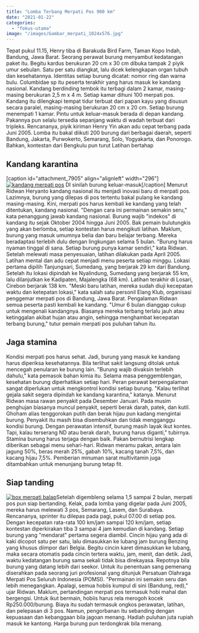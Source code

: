 ```yaml
---
title: "Lomba Terbang Merpati Pos 900 km"
date: "2021-01-22"
categories: 
  - "fokus-utama"
image: "/images/Gambar_merpati_1024x576.jpg"
---
```


Tepat pukul 11.15, Henry tiba di Barakuda Bird Farm, Taman Kopo Indah, Bandung, Jawa Barat. Seorang perawat burung menyambut kedatangan paket itu. Begitu kardus berukuran 20 cm x 30 cm dibuka tampak 2 piyik umur sebulan. Satu per satu diangkat, lalu dicek kelengkapan organ tubuh dan kesehatannya. Identitas setiap burung dicatat: nomor ring dan warna bulu. Columbidae sp itu peserta terakhir yang harus masuk ke kandang nasional. Kandang berdinding tembok itu terbagi dalam 2 kamar, masing-masing berukuran 2,5 m x 4 m. Setiap kamar dihuni 100 merpati pos. Kandang itu dilengkapi tempat tidur terbuat dari papan kayu yang disusun secara paralel, masing-masing berukuran 20 cm x 20 cm. Setiap burung menempati 1 kamar. Pintu untuk keluar-masuk berada di depan kandang. Pakannya pun selalu tersedia sepanjang waktu di wadah terbuat dari tripleks. Rencananya, piyik kiriman Henry Yin akan adu cepat terbang pada Juni 2005. Lomba itu bakal diikuti 200 burung dari berbagai daerah, seperti Bandung, Jakarta, Purwokerto, Semarang, Solo, Yogyakarta, dan Ponorogo. Bahkan, kontestan dari Bengkulu pun turut Latihan bertahap

## Kandang karantina

\[caption id="attachment\_7905" align="alignleft" width="296"\][![kandang merpati pos](/images/Gambar_merpati_1024x749.jpg)](http://localhost/mitra/wp-content/uploads/2021/01/Gambar_merpati_1024x749.jpg) DI sinilah burung keluar-masuk\[/caption\] Menurut Ridwan Heryanto kandang nasional itu menjadi inovasi baru di merpati pos. Lazimnya, burung yang dilepas di pos tertentu bakal pulang ke kandang masing-masing. Kini, merpati pos harus kembali ke kandang yang telah ditentukan, kandang nasional. "Dengan cara ini permainan semakin seru," kata penanggung jawab kandang nasional. Burung wajib "indekos" di kandang itu sejak Oktober 2004 hingga Juni 2005. Bak pemain bulutungkis yang akan berlomba, setiap kontestan harus mengikuti latihan. Maklum, burung yang masuk umumnya belia dan baru belajar terbang. Mereka beradaptasi terlebih dulu dengan lingkungan selama 5 bulan. "Burung harus nyaman tinggal di sana. Setiap burung punya kamar sendiri," kata Ridwan. Setelah melewati masa penyesuaian, latihan dilakukan pada April 2005. Latihan mental dan adu cepat menjadi menu peserta setiap minggu. Lokasi pertama dipilih Tanjungsari, Sumedang, yang berjarak 29 km dari Bandung. Setelah itu lokasi dipindah ke Nyalindung, Sumedang yang berjarak 55 km, lalu dilanjutkan ke Kadipaten, Majalengka (68 km). Latihan terakhir di Losari, Cirebon berjarak 138 km. "Meski baru latihan, mereka sudah diuji kecepatan waktu dan ketepatan lokasi," kata salah satu personil Elang Klub, organisasi penggemar merpati pos di Bandung, Jawa Barat. Pengalaman Ridwan semua peserta pasti kembali ke kandang. "Umur 6 bulan dianggap cukup untuk mengenali kandangnya. Biasanya mereka terbang terlalu jauh atau ketinggalan akibat hujan atau angin, sehingga menghambat kecepatan terbang burung," tutur pemain merpati pos puluhan tahun itu.

## Jaga stamina

Kondisi merpati pos harus sehat. Jadi, burung yang masuk ke kandang harus diperiksa kesehatannya. Bila terlihat sakit langsung ditolak untuk mencegah penularan ke burung lain. "Burung wajib divaksin terlebih dahulu," kata pemasok bahan kimia itu. Selama masa penggemblengan, kesehatan burung diperhatikan setiap hari. Peran perawat berpengalaman sangat diperlukan untuk mengkontrol kondisi setiap burung. "Kalau terlihat gejala sakit segera dipindah ke kandang karantina," katanya. Menurut Ridwan masa rawan penyakit pada Desember Januari. Pada musim penghujan biasanya muncul penyakit, seperti berak darah, patek, dan kutil. Ghoham alias tenggorokan putih dan berak hijau pun kadang mengintai burung. Penyakit itu masih bisa disembuhkan dan tidak mengganggu kondisi burung. Dengan perawatan intensif, burung masih layak ikut kontes. Tapi, kalau terserang ND atau berak darah, burung harus diganti," tubirnya. Stamina burung harus terjaga dengan baik. Pakan bernutrisi lengkap diberikan sebagai menu sehari-hari. Ridwan meramu pakan, antara lain jagung 50%, beras merah 25%, gabah 10%, kacang tanah 7,5%, dan kacang hijau 7,5%. Pemberian minuman sarat multivitamin juga ditambahkan untuk menunjang burung tetap fit.

## Siap tanding

[![box merpati balap](/images/Gambar_merpati1_1024x576.jpg)](http://localhost/mitra/wp-content/uploads/2021/01/Gambar_merpati1_1024x576.jpg)Setelah digembleng selama 1,5 sampai 2 bulan, merpati pos pun siap bertanding. Kelak, pada lomba yang digelar pada Juni 2005, mereka harus melewati 3 pos, Semarang, Lasem, dan Surabaya. Rencananya, sprinter itu dilepas pada pagi, pukul 07.00 di setiap pos. Dengan kecepatan rata-rata 100 km/jam sampai 120 km/jam, setiap kontestan diperkirakan tiba 3 sampai 4 jam kemudian di kandang. Setiap burung yang "mendarat" pertama segera diambil. Cincin hijau yang ada di kaki dicopot satu per satu, lalu dimasukkan ke lubang jam burung Benzing yang khusus diimpor dari Belgia. Begitu cincin karet dimasukkan ke lubang, maka secara otomatis pada cincin tertera waktu, jam, menit, dan detik. Jadi, waktu kedatangan burung sama sekali tidak bisa direkayasa. Repotnya bila burung yang datang lebih dari seekor. Untuk itu penentuan sang pemenang diserahkan pada seorang juri profesional yang ditunjuk Persatuan Olahraga Merpati Pos Seluruh Indonesia (POMSI). "Permainan ini semakin seru dan lebih menegangkan. Apalagi, semua hobiis kumpul di sini (Bandung, red)," ujar Ridwan. Maklum, pertandingan merpati pos termasuk hobi mahal dan bergengsi. Untuk ikut bermain, hobiis harus rela merogoh kocek Rp250.000/burung. Biaya itu sudah termasuk ongkos perawatan, latihan, dan pelepasan di 3 pos. Namun, pengorbanan itu sebanding dengan kepuasaan dan kebanggaan bila jagoan menang. Hadiah puluhan juta rupiah masuk ke kantong. Harga burung pun terdongkrak bila menang.
